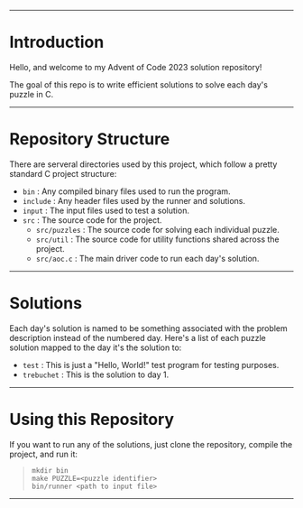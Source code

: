 
***

# Introduction

Hello, and welcome to my Advent of Code 2023 solution repository!

The goal of this repo is to write efficient solutions to solve
each day's puzzle in C.

***

# Repository Structure

There are serveral directories used by this project,
which follow a pretty standard C project structure:
- `bin` : Any compiled binary files used to run the program.
- `include` : Any header files used by the runner and solutions.
- `input` : The input files used to test a solution.
- `src` : The source code for the project.
    - `src/puzzles` : The source code for solving each individual puzzle.
    - `src/util` : The source code for utility functions shared across the project. 
    - `src/aoc.c` : The main driver code to run each day's solution.

***

# Solutions

Each day's solution is named to be something associated with the problem 
description instead of the numbered day. Here's a list of each puzzle solution
mapped to the day it's the solution to:
- `test` : This is just a "Hello, World!" test program for testing purposes.
- `trebuchet` : This is the solution to day 1.

***

# Using this Repository

If you want to run any of the solutions, just clone the repository,
compile the project, and run it:
> `mkdir bin`  
> `make PUZZLE=<puzzle identifier>`  
> `bin/runner <path to input file>`  

***
